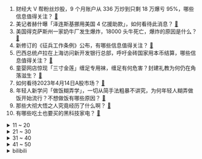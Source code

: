 1. 财经大 V 帮粉丝炒股，9 个月账户从 336 万炒到只剩 18 万爆亏 95%，哪些信息值得关注？ [:link:](https://www.zhihu.com/question/595305140)
2. 美记者赫什曝「泽连斯基挪用美国 4 亿援助款」，如何看待此消息？ [:link:](https://www.zhihu.com/question/595367199)
3. 美国得克萨斯州一家奶牛厂发生爆炸，18000 头牛死亡，爆炸的原因是什么？ [:link:](https://www.zhihu.com/question/595354670)
4. 新修订的《征兵工作条例》公布，有哪些信息值得关注？ [:link:](https://www.zhihu.com/question/595309486)
5. 巴西总统卢拉在上海访问新开发银行总部，呼吁金砖国家用本币结算，哪些信息值得关注？ [:link:](https://www.zhihu.com/question/595372734)
6. 童婴网店惊现「三寸金莲」缠足专用袜，缠足有何危害？封建礼教为何仍在角落滋生？ [:link:](https://www.zhihu.com/question/595131643)
7. 如何看待2023年4月14日A股市场？ [:link:](https://www.zhihu.com/question/595425854)
8. 年轻人新学问「做饭糊弄学」，一切从简手法粗暴不讲究，为何年轻人糊弄做饭开始流行？不想做饭有哪些原因？ [:link:](https://www.zhihu.com/question/595350624)
9. 那些大彻大悟之人究竟经历了什么啊？ [:link:](https://www.zhihu.com/question/592116281)
10. 有哪些吃土也要买的黑科技家电？ [:link:](https://www.zhihu.com/question/589319595)
<details>
<summary>11 ~ 20</summary>

11. 微软宣布开源 Deep Speed Chat，可将训练速度提升 15 倍以上，哪些信息值得关注？ [:link:](https://www.zhihu.com/question/595311294)
12. 哪些家电新功能提升了你的幸福感？ [:link:](https://www.zhihu.com/question/595449538)
13. 高达 9 元，麦当劳、肯德基的配送费为何降不下来？背后原因有哪些？ [:link:](https://www.zhihu.com/question/595324066)
14. 经济有限，送父母啥礼物比较好呢？ [:link:](https://www.zhihu.com/question/594875461)
15. 泰山、华山、衡山、恒山和嵩山（五岳），黄山、庐山等，哪座山最值得去？ [:link:](https://www.zhihu.com/question/49004553)
16. 《塞尔达传说 王国之泪》终极版预告公开，发表海量情报，有哪些令人激动的细节让你最值得期待？ [:link:](https://www.zhihu.com/question/595294455)
17. 狮子真的如一些人说的打不过老虎吗？ [:link:](https://www.zhihu.com/question/52247693)
18. 现在大家都在说数字化，数字化到底是什么？ [:link:](https://www.zhihu.com/question/422307651)
19. 你钓鱼的时候发生过什么离谱的事？ [:link:](https://www.zhihu.com/question/468943312)
20. 欧洲理事会主席称「欧盟不能盲从美国，和马克龙有一样想法的欧洲领导人相当多」，释放了什么信号？ [:link:](https://www.zhihu.com/question/595132786)
</details>
<details>
<summary>21 ~ 30</summary>

21. 重庆有哪些老街适合拍照？ [:link:](https://www.zhihu.com/question/485067761)
22. 美联储或将继续加息，IMF 警告「美国经济主要面临下行风险，今年不排除经济硬着陆可能」，这意味着什么？ [:link:](https://www.zhihu.com/question/595307307)
23. 4 月 13 日沪指震荡跌 0.27%，医药、传媒等板块拉升，旅游餐饮板块爆发，如何看待今日行情？ [:link:](https://www.zhihu.com/question/595315099)
24. 22-23 赛季欧冠 1/4 决赛，AC 米兰 1:0 那不勒斯，本纳塞尔破门，如何评价这场比赛？ [:link:](https://www.zhihu.com/question/595261653)
25. 电视剧《长月烬明》翻拍自小说《黑月光拿稳 BE 剧本》，你认为翻拍得如何？是否符合你的期待？ [:link:](https://www.zhihu.com/question/496786489)
26. 买了新车之后有哪些不是「智商税」的配件可以买？ [:link:](https://www.zhihu.com/question/579258242)
27. 如何评价全新配色的 2023 款戴尔游匣 G15 游戏本？外星人技术加持将带来怎样的体验提升？ [:link:](https://www.zhihu.com/question/587142796)
28. 如何评价林俊杰出道 20 周年专辑《重拾_快乐 happily, painfully after》? [:link:](https://www.zhihu.com/question/594798181)
29. 怎么评价林俊杰新歌《愿与愁》？ [:link:](https://www.zhihu.com/question/595445056)
30. 昆虫为什么要进化出蛹这种不利于生存的形态？ [:link:](https://www.zhihu.com/question/502944559)
</details>
<details>
<summary>31 ~ 40</summary>

31. 对面阵容是伽罗、蔡文姬、周瑜、肉凯、白起，选什么阵容可以打过？ [:link:](https://www.zhihu.com/question/530278128)
32. 《塞尔达传说：王国之泪》4月13日公布的最后预告，有哪些新信息值得关注？ [:link:](https://www.zhihu.com/question/595261626)
33. 悬疑剧《尘封十三载》中有哪些细思极恐的细节？ [:link:](https://www.zhihu.com/question/594056002)
34. 路遥《人生》中的高加林做错了吗？难道爱情不就是寻找与自己精神契合的人吗？ [:link:](https://www.zhihu.com/question/35755752)
35. 家用第二辆车，你都会考虑哪些因素？ [:link:](https://www.zhihu.com/question/593149557)
36. 「在钱塘江吃到了蒙古的沙土」，今年的沙尘天气究竟什么时候能结束，防护林能否阻挡沙尘暴？ [:link:](https://www.zhihu.com/question/595310220)
37. 梅西现在的任意球水平在历史上属于什么水平？ [:link:](https://www.zhihu.com/question/38586300)
38. 华硕 ROG 7 游戏手机新品发布会定档 4 月 13 日，对此你有哪些期待？ [:link:](https://www.zhihu.com/question/591460450)
39. 解放军海军舰艇台岛周边开展常态战巡，释放了什么信号？有哪些信息值得关注? [:link:](https://www.zhihu.com/question/595007915)
40. 哪些运动方式能让你在工作之外感到放松？ [:link:](https://www.zhihu.com/question/594569812)
</details>
<details>
<summary>41 ~ 50</summary>

41. 男生精简护肤该怎么入门？精简护肤只是少用护肤品吗？ [:link:](https://www.zhihu.com/question/593686508)
42. 高人气漫改动画《我推的孩子》TV 放送，第一集 90 分钟特别篇观感如何？有哪些值得分享和讨论的地方？ [:link:](https://www.zhihu.com/question/595119142)
43. 国内有哪些惊艳世界的地标性建筑？ [:link:](https://www.zhihu.com/question/592475226)
44. 在宇宙中如何确定方向？ [:link:](https://www.zhihu.com/question/439902904)
45. 斯坦福论文《Generative Agents》用 AI 角色模拟人类行为，能带来哪些应用？ [:link:](https://www.zhihu.com/question/594898530)
46. 刚有一点跑步热情的人，到底怎么安排规划，才能坚持跑下去？ [:link:](https://www.zhihu.com/question/593013860)
47. 数据显示北京人均存款接近 27 万，上海人均超 21 万，如何看待这个数据？ [:link:](https://www.zhihu.com/question/595206992)
48. 消息称 iPhone 15 屏幕采用 M12 材料，这是什么概念？ [:link:](https://www.zhihu.com/question/594932513)
49. 模型压缩、模型剪支、模型蒸馏、模型稀疏化有系统的数学理论做依托吗？ [:link:](https://www.zhihu.com/question/594296903)
50. 为什么自学 Python 很久却还是不会用？ [:link:](https://www.zhihu.com/question/559713692)
</details><details>
<summary>bilibili</summary>

1. 当外地人误入陕西碳水大集，这场面，直接傻眼了… [:link:](//www.bilibili.com/video/BV1vh411M7wU)
2. 你画你的我猜我的（4） [:link:](//www.bilibili.com/video/BV1Um4y1B724)
3. “蒙哥马利”为啥会被苏军解救？【硬核狠人51】 [:link:](//www.bilibili.com/video/BV1Xo4y1n7yT)
4. 我的“没用”脚踏，真的帮到人了！ [:link:](//www.bilibili.com/video/BV1QL41127Pm)
5. 你为什么总是觉得无聊？ [:link:](//www.bilibili.com/video/BV1RM4y117yB)
6. 《原神》EP - 如风如露之思 [:link:](//www.bilibili.com/video/BV1wm4y1m7DC)
7. 祝贺我的朋友在美食领域成功进修！ [:link:](//www.bilibili.com/video/BV1kg4y1u7Jf)
8. 踏遍千山万水也要找到你#挑战#踏遍千山万水也要找到你 [:link:](//www.bilibili.com/video/BV1mh411g7o9)
9. 老师听完我的课前演讲，都疯了 [:link:](//www.bilibili.com/video/BV1cv4y1H7c3)
10. 这个山歌对唱是什么水平？ [:link:](//www.bilibili.com/video/BV1Yo4y1n76A)
<details>
<summary>11 ~ 20</summary>

11. 为了测试青海湖电池加持的荣耀Magic5系列手机，我用四天时间骑行360公里环青海湖 [:link:](//www.bilibili.com/video/BV1iv4y1H7aM)
12. 【原神须弥一条龙全收集】须弥3.6荒石苍漠/浮罗囿(成就数247)宝箱+神瞳+摩拉堆+净光翎/精准分类，路线规划/草之印获取途径/探索度/原神3.6 [:link:](//www.bilibili.com/video/BV1P24y1A7J4)
13. 2023明日方舟嘉年华「幕后制作记录」 [:link:](//www.bilibili.com/video/BV1ph411u7Pa)
14. “这部新番相当的炸裂” [:link:](//www.bilibili.com/video/BV1zo4y187dL)
15. 【阿正】华为MateXS2和PocketS折叠评测，5万次折叠会翻车吗？ [:link:](//www.bilibili.com/video/BV1Fs4y1K7hN)
16. 喝，长大了 [:link:](//www.bilibili.com/video/BV1Um4y1B761)
17. 【第五人格-五周年全角色群像曲】-故园萦梦 [:link:](//www.bilibili.com/video/BV1hj411c7Lm)
18. YOASOBI アイドル(Idol) Official Music Video [:link:](//www.bilibili.com/video/BV17h411u7sb)
19. 【YOASOBI/中日歌词/正式完整版】「我推的孩子」OP主题曲「アイドル/偶像」 [:link:](//www.bilibili.com/video/BV1H24y1w7B6)
20. 挑战参加中国好声音！我看看怎么事儿 [:link:](//www.bilibili.com/video/BV1qm4y1m7iy)
</details>
<details>
<summary>21 ~ 30</summary>

21. 【烂活电竞44】  这星球不停自转，到四强就结束~啦啦啦 [:link:](//www.bilibili.com/video/BV1qN411w7Ui)
22. “这个动作是 免 费 的哈～” [:link:](//www.bilibili.com/video/BV1754y1F7Ab)
23. “在肚中相逢” [:link:](//www.bilibili.com/video/BV1WN411w7Gh)
24. 首次挑战活章鱼！排名第一的韩国料理99元自助无限吃？【为毛这么鼎ep03-济州食堂】 [:link:](//www.bilibili.com/video/BV1PN411w7oS)
25. 2.1秒破百！在中国能买到最快的车 [:link:](//www.bilibili.com/video/BV1ZX4y167ST)
26. 纸嫁衣 | 郑家大宅风情庭院，4月28日等你来！ [:link:](//www.bilibili.com/video/BV11h411M7mJ)
27. 卷死官方系列——草神单曲《须弥》 [:link:](//www.bilibili.com/video/BV1nh411M7S3)
28. 旺旺仙贝：40年了，配方终于被破解了 [:link:](//www.bilibili.com/video/BV1Ns4y127fF)
29. 《圣诞快乐劳伦斯先生》天津道乐团演奏 [:link:](//www.bilibili.com/video/BV1mM4y117Mc)
30. 一口气看完2023德剧《种群》 [:link:](//www.bilibili.com/video/BV1Xc411H7WV)
</details>
<details>
<summary>31 ~ 40</summary>

31. 关于我的副驾有一只神里绫华 [:link:](//www.bilibili.com/video/BV1Ws4y1K7Hw)
32. 冷萃椰油，梨花扣脂香。天然蚕丝入皂，复刻古色古香。 [:link:](//www.bilibili.com/video/BV14j411c7MM)
33. 挣大钱了，就不直播了？ [:link:](//www.bilibili.com/video/BV1U24y1w7zK)
34. 傻子是怎么炼成的 [:link:](//www.bilibili.com/video/BV1AT411s7tf)
35. 神级翻译：佛跳墙（God use VPN），承包我一天笑点… [:link:](//www.bilibili.com/video/BV1VM411K7U2)
36. 【原神】3.6沙漠宝箱+草神瞳+净光翎全收集（成就数247+2） [:link:](//www.bilibili.com/video/BV1xL411m7de)
37. 亮剑，但是全女声配音 [:link:](//www.bilibili.com/video/BV1Va4y1N78J)
38. 这个忍者明明超强却过分慎重！！！【三】 [:link:](//www.bilibili.com/video/BV1yk4y1Y7PQ)
39. 当你的母亲突然决定养一只猫… [:link:](//www.bilibili.com/video/BV1ho4y187r9)
40. 【IGN】《塞尔达传说 王国之泪》最终预告 [:link:](//www.bilibili.com/video/BV1Zh411M7P7)
</details>
<details>
<summary>41 ~ 50</summary>

41. 【EXO】接下来会更加努力的!🥰 | Cartier X W Korea Photoshoot Behind [:link:](//www.bilibili.com/video/BV1ST411W7b3)
42. “中国作协只养一个人，那也该是史铁生”【寻找·史铁生】 [:link:](//www.bilibili.com/video/BV1pM411K7r8)
43. 重庆冲刺满分！！！！ [:link:](//www.bilibili.com/video/BV12M4y1C7wS)
44. 她真是又可怜又可爱～竟然还那么懂事～ [:link:](//www.bilibili.com/video/BV16M4y117H1)
45. “长大后发现，金龟子这段央视采访说的全是真的！！” [:link:](//www.bilibili.com/video/BV1Pv4y1H7Y4)
46. 这流畅度堪称恐怖，日本神级定格动画《HIDARI 甚五郎》 [:link:](//www.bilibili.com/video/BV1Dv4y1H7oB)
47. 申鹤金曲《心如止水》 [:link:](//www.bilibili.com/video/BV1EN411w7XW)
48. 我的鲁菜学习日记：对一道菜细节的把控和坚守，便是传承的意义 [:link:](//www.bilibili.com/video/BV1Y84y1T7en)
49. 【海警执法员汪晓龙在与不法分子斗争中壮烈牺牲】 [:link:](//www.bilibili.com/video/BV1EN411w7qS)
50. Boba的拉布拉多之魂觉醒了于是有了这首《拉布拉猪序曲》 [:link:](//www.bilibili.com/video/BV1uc411s7kH)
</details>
<details>
<summary>51 ~ 60</summary>

51. 当我在外面叫女友嫂子，她居然逐渐疯狂了起来！ [:link:](//www.bilibili.com/video/BV16L411f7mo)
52. 这玩意也能叫汉堡？ [:link:](//www.bilibili.com/video/BV19h411g7sY)
53. 新疆.艾力扎提抓饭 厨子探店¥124 [:link:](//www.bilibili.com/video/BV1vs4y1K7Ko)
54. 网友锐评明星拍照，点开前没想到这么好笑！【红毯高速慢镜头】 [:link:](//www.bilibili.com/video/BV1hc411p7Kf)
55. 和老板同事相处的都很愉快！ [:link:](//www.bilibili.com/video/BV17k4y1e79L)
56. 猪的哪个部位适合做什么菜，一个视频讲清楚 [:link:](//www.bilibili.com/video/BV1Rh411g72w)
57. 你过十八岁生日这天才发现，这世界上只有你是人类 [:link:](//www.bilibili.com/video/BV1m84y1T7jV)
58. 做了一个没有尽头的梦 [:link:](//www.bilibili.com/video/BV1Vm4y1m7mY)
59. 云辇这一跳，跃过的是西方列强 [:link:](//www.bilibili.com/video/BV1PX4y1r7tj)
60. 做猫嘛，开心最重要 [:link:](//www.bilibili.com/video/BV1bL41127a3)
</details>
<details>
<summary>61 ~ 70</summary>

61. 穿的很潮 可惜地铁安保不懂人心【没有说安保不好的意思，没有说地铁不好的意思，没有说穿一样长袜子的人不好的意思，没有说人心不好的意思，括号后面加的没有冒犯的意思】 [:link:](//www.bilibili.com/video/BV1Nm4y1m7sh)
62. 注意隐藏在身边的伪人！伪人闯入家里了！曼德拉记录！ [:link:](//www.bilibili.com/video/BV18s4y1m7mj)
63. 看职场小白如何整顿女上司 [:link:](//www.bilibili.com/video/BV1ws4y1P7sJ)
64. 【基德】人变成丧尸，到底什么感觉？ [:link:](//www.bilibili.com/video/BV1Xc411H7nt)
65. 这么穿芭蕾风不是美学，是丑学｜163cm55kg 全网最详细芭蕾穿搭指南 [:link:](//www.bilibili.com/video/BV1as4y1m7dk)
66. 这是一个很沉重的视频，有需求的可以喊我！ [:link:](//www.bilibili.com/video/BV1v24y1w7tH)
67. 【鱼骨解构法】N刷《红楼梦》-Betty阅读方法13 [:link:](//www.bilibili.com/video/BV1G54y1F7rb)
68. 送老爸一台帕拉梅拉 [:link:](//www.bilibili.com/video/BV1uh4y1W7Hu)
69. 陛下……这西域进献的舞姬可还满意？ [:link:](//www.bilibili.com/video/BV1xj411c7p4)
70. 探秘全世界最贵超市！1000元能买什么？到底有多贵？ [:link:](//www.bilibili.com/video/BV1524y1L7KW)
</details>
<details>
<summary>71 ~ 80</summary>

71. “同志们，我们新中国再见！” [:link:](//www.bilibili.com/video/BV1va4y1N7aN)
72. 解除封印 [:link:](//www.bilibili.com/video/BV1zh411M7sh)
73. 同样的美食工艺，竟会有完全不一样的产品？ [:link:](//www.bilibili.com/video/BV11o4y1n73r)
74. 上映至今争议不断，看懂它，你就看懂了中国人的“规矩”！《师父》 [:link:](//www.bilibili.com/video/BV1qj411c7Bt)
75. 谁来了？ [:link:](//www.bilibili.com/video/BV15m4y1m76P)
76. 谁想跟蓝莓一起打水仗？记得带水气球！ [:link:](//www.bilibili.com/video/BV16m4y1B7by)
77. 海澜之家变装2.0 [:link:](//www.bilibili.com/video/BV1Wj411c7Mk)
78. 【1260部动漫】究竟是什么样的人，才会喜欢二次元？ [:link:](//www.bilibili.com/video/BV1x24y1w74D)
79. 上岸了，该兑现诺言了--《In the shadow of the sun》 [:link:](//www.bilibili.com/video/BV1DL41127ps)
80. 小乔一下给我秒了，我没开玩笑 [:link:](//www.bilibili.com/video/BV1Ts4y1P7oQ)
</details>
<details>
<summary>81 ~ 90</summary>

81. 抗日神剧男主推崇素食主义？号称吃素有助于打鬼子！我人傻了 [:link:](//www.bilibili.com/video/BV1nv4y1J7x9)
82. 【原神动画】种门咖啡厅！爆肝1000+张 [:link:](//www.bilibili.com/video/BV1qM4y1C7bd)
83. 国家一级演员——葛优，在90年代的正剧中也能演出一丝喜剧味道！他诠释了什么才是最好的老师！！！ [:link:](//www.bilibili.com/video/BV1v84y1T7QZ)
84. 如果回到过去，你最不想做什么 [:link:](//www.bilibili.com/video/BV14N411w7j5)
85. 【张杰】融合传统元素《身骑白马》纯享舞台 [:link:](//www.bilibili.com/video/BV1jc411p797)
86. 小朋友们好，我是演员孙彦军，我来B站了～ [:link:](//www.bilibili.com/video/BV1Jh411M7Uj)
87. 这5位歌手太“惨”了，好不容易唱火的歌，转眼就被国家收走了 [:link:](//www.bilibili.com/video/BV1Xs4y1N7gs)
88. 把老丁的工具全拿给师傅用了一遍 [:link:](//www.bilibili.com/video/BV1iM4y117H7)
89. 外交部：将以最快速度将大熊猫“丫丫”平安运送回国 [:link:](//www.bilibili.com/video/BV1rN411w7Fn)
90. 小黑子有完没完啊！ [:link:](//www.bilibili.com/video/BV1wM4y127WR)
</details>
<details>
<summary>91 ~ 100</summary>

91. 没有人一出生就是天才，你所经历的都会是你成功路上的基石 [:link:](//www.bilibili.com/video/BV1tT411W737)
92. “缘一，这正是由你开启的故事啊！！！” [:link:](//www.bilibili.com/video/BV1w84y1M7rx)
93. 【花小烙】为什么我们身体会长出痔疮这种东西？ [:link:](//www.bilibili.com/video/BV1vX4y1r74x)
94. 【阿斗】漂亮女白领身中数十刀惨死公园，全民在线追凶！真相扑朔迷离不断反转！《白雪公主杀人事件》 [:link:](//www.bilibili.com/video/BV1gm4y1m7Wv)
95. 我的世界：全自动小鱼塔，这才是顶级压榨 [:link:](//www.bilibili.com/video/BV1Wh411M7cb)
96. 国服狗头 [:link:](//www.bilibili.com/video/BV1EX4y1r76J)
97. 前京东副总裁，身患绝症后的最后一次创业：自费千万，要救50万人 [:link:](//www.bilibili.com/video/BV1ET411W7FK)
98. 学生的钱是真好赚呀...... [:link:](//www.bilibili.com/video/BV1rN411w7MV)
99. 芝士瀑布火鸡面太香了,吃多了多少有点腻,哈哈哈哈! [:link:](//www.bilibili.com/video/BV19M4y1C79y)
100. “师傅你是做什么工作的？”“做思想工作的 [:link:](//www.bilibili.com/video/BV1ug4y137z2)
</details></details>